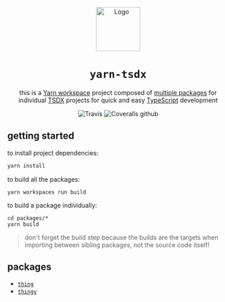 <!-- markdownlint-disable-next-line -->
<p align="center">
  <!-- <a href="https://yarn-tsdx.js.org" rel="noopener" target="_blank"> -->
    <img height="100" src="https://github.com/yarnpkg/assets/blob/master/yarn-kitten-full.png?raw=true" alt='Logo'>
  <!-- </a> -->
</p>

<h1 align="center">
    <code>yarn-tsdx</code>
</h1>

<div align="center">

this is a [Yarn workspace](https://yarnpkg.com/features/workspaces) project composed of [multiple packages](#packages) for individual [TSDX](https://tsdx.io/) projects for quick and easy [TypeScript](https://www.typescriptlang.org/) development

![Travis](https://img.shields.io/travis/json2d/yarn-tsdx.svg)
![Coveralls github](https://img.shields.io/coveralls/github/json2d/yarn-tsdx.svg)

</div>

## getting started

to install project dependencies:

```sh
yarn install
```

to build all the packages:

```
yarn workspaces run build
```

to build a package individually:

```
cd packages/*
yarn build
```

> don't forget the build step because the builds are the targets when importing between sibling packages, not the source code itself!

## packages

- [`thing`](https://github.com/json2d/yarn-tsdx/blob/main/packages/thing)
- [`thingy`](https://github.com/json2d/yarn-tsdx/blob/main/packages/redux)